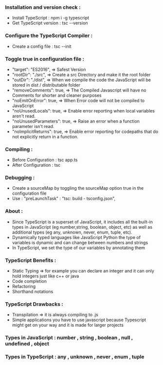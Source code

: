 ### Installation and version check :

- Install TypeScript : npm i -g typescript
- Get TypeScript version : tsc --version

### Configure the TypeScript Compiler :

- Create a config file : tsc --init

### Toggle true in configuration file :
- "target": "ES2016", => Safest Version
- "rootDir": "./src", => Create a src Directory and make it the root folder
- "outDir": "./dist", => When we compile the code the JavaScript will be stored in dist / distributable folder
- "removeComments": true, => The Compiled Javascript will have no Comments for shorter and cleaner purposes
- "noEmitOnError": true, => When Error code will not be compiled to JavaScript
- "noUnusedLocals": true, => Enable error reporting when local variables aren't read.
- "noUnusedParameters": true, => Raise an error when a function parameter isn't read.
- "noImplicitReturns": true, => Enable error reporting for codepaths that do not explicitly return in a function.

### Compiling :

- Before Configuration : tsc app.ts
- After Configuration : tsc 

### Debugging :

- Create a sourceMap by toggling the sourceMap option true in the configuration file 
- Use : "preLaunchTask" : "tsc: build - tsconfig.json",

### About :
- Since TypeScript is a superset of JavaScript, it includes all the built-in types in JavaScript (eg number,string, boolean, object, etc) as well as additional types (eg any, unknown, never, enum, tuple, etc).
- Dynamically typed languages like JavaScript Python the type of variables is dynamic and can change between numbers and strings
- In TypeScript, we set the type of our variables by annotating them

### TypeScript Benefits :

- Static Typing => for example you can declare an integer and it can only hold integers just like c++ or java
- Code completion
- Refactoring
- Shorthand notations

### TypeScript Drawbacks :

- Transpilation => it is always compiling to .js
- Simple applications you have to use javascript because Typescript might get on your way and it is made for larger projects

### Types in JavaScript : number , string , boolean , null , undefined , object

### Types in TypeScript : any , unknown , never , enum , tuple

